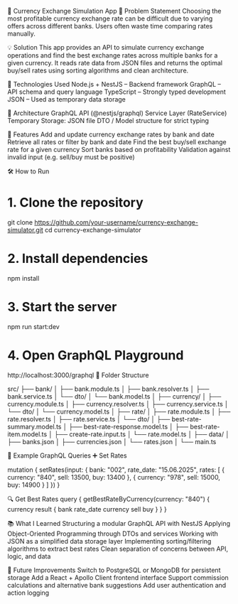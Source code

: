 💱 Currency Exchange Simulation App
🧩 Problem Statement
Choosing the most profitable currency exchange rate can be difficult due to varying offers across different banks. Users often waste time comparing rates manually.

💡 Solution
This app provides an API to simulate currency exchange operations and find the best exchange rates across multiple banks for a given currency. It reads rate data from JSON files and returns the optimal buy/sell rates using sorting algorithms and clean architecture.

🧪 Technologies Used
Node.js + NestJS – Backend framework
GraphQL – API schema and query language
TypeScript – Strongly typed development
JSON – Used as temporary data storage

🧠 Architecture
GraphQL API (@nestjs/graphql)
Service Layer (RateService)
Temporary Storage: JSON file
DTO / Model structure for strict typing

🚀 Features
Add and update currency exchange rates by bank and date
Retrieve all rates or filter by bank and date
Find the best buy/sell exchange rate for a given currency
Sort banks based on profitability
Validation against invalid input (e.g. sell/buy must be positive)

🛠 How to Run
# 1. Clone the repository
git clone https://github.com/your-username/currency-exchange-simulator.git
cd currency-exchange-simulator

# 2. Install dependencies
npm install

# 3. Start the server
npm run start:dev

# 4. Open GraphQL Playground
http://localhost:3000/graphql
📁 Folder Structure

src/
├── bank/
│   ├── bank.module.ts
│   ├── bank.resolver.ts
│   ├── bank.service.ts
│   └── dto/
│       └── bank.model.ts
│
├── currency/
│   ├── currency.module.ts
│   ├── currency.resolver.ts
│   ├── currency.service.ts
│   └── dto/
│       └── currency.model.ts
│
├── rate/
│   ├── rate.module.ts
│   ├── rate.resolver.ts
│   ├── rate.service.ts
│   └── dto/
│       ├── best-rate-summary.model.ts
│       ├── best-rate-response.model.ts
│       ├── best-rate-item.model.ts
│       ├── create-rate.input.ts
│       └── rate.model.ts
│
├── data/
│   ├── banks.json
│   ├── currencies.json
│   └── rates.json
│
└── main.ts


🧪 Example GraphQL Queries
➕ Set Rates

mutation {
  setRates(input: {
    bank: "002",
    rate_date: "15.06.2025",
    rates: [
      { currency: "840", sell: 13500, buy: 13400 },
      { currency: "978", sell: 15000, buy: 14900 }
    ]
  })
}

🔍 Get Best Rates
query {
  getBestRateByCurrency(currency: "840") {
    currency
    result {
      bank
      rate_date
      currency
      sell
      buy
    }
  }
}

📚 What I Learned
Structuring a modular GraphQL API with NestJS
Applying Object-Oriented Programming through DTOs and services
Working with JSON as a simplified data storage layer
Implementing sorting/filtering algorithms to extract best rates
Clean separation of concerns between API, logic, and data

🔮 Future Improvements
Switch to PostgreSQL or MongoDB for persistent storage
Add a React + Apollo Client frontend interface
Support commission calculations and alternative bank suggestions
Add user authentication and action logging